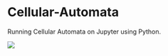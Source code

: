 # Cellular-Automata
Running Cellular Automata on Jupyter using Python. 


![](https://upload.wikimedia.org/wikipedia/commons/e/e5/Gospers_glider_gun.gif)
